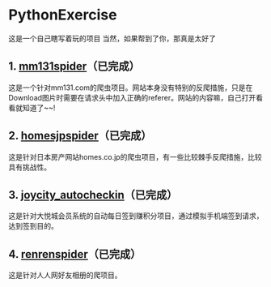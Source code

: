 # PythonExercise
这是一个自己瞎写着玩的项目
当然，如果帮到了你，那真是太好了
## 1. [mm131spider](https://github.com/Mr0x01/PythonExercise/tree/master/mm131spider "mm131spider")（已完成）
这是一个针对mm131.com的爬虫项目。网站本身没有特别的反爬措施，只是在Download图片时需要在请求头中加入正确的referer。网站的内容嘛，自己打开看看就知道了~~!

## 2. [homesjpspider](https://github.com/Mr0x01/PythonExercise/tree/master/homesjpspider "homesjpspider")（已完成）
这是针对日本房产网站homes.co.jp的爬虫项目，有一些比较棘手反爬措施，比较具有挑战性。

## 3. [joycity_autocheckin](https://github.com/Mr0x01/PythonExercise/tree/master/joycity_autocheckin "joycity_autocheckin")（已完成）
这是针对大悦城会员系统的自动每日签到赚积分项目，通过模拟手机端签到请求，达到签到目的。

## 4. [renrenspider](https://github.com/Mr0x01/PythonExercise/tree/master/renrenspider)（已完成）
这是针对人人网好友相册的爬项目。